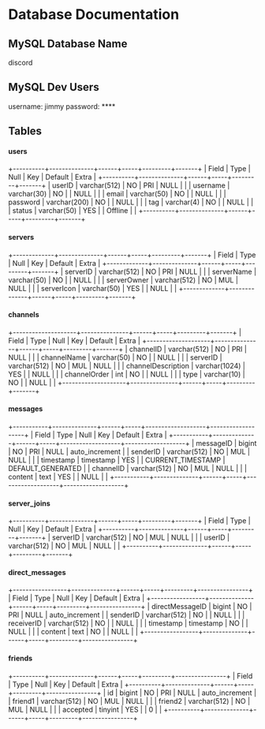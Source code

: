 # Database Documentation

## MySQL Database Name
discord

## MySQL Dev Users
username: jimmy
password: ****

## Tables

#### users
+----------+--------------+------+-----+---------+-------+
| Field    | Type         | Null | Key | Default | Extra |
+----------+--------------+------+-----+---------+-------+
| userID   | varchar(512) | NO   | PRI | NULL    |       |
| username | varchar(30)  | NO   |     | NULL    |       |
| email    | varchar(50)  | NO   |     | NULL    |       |
| password | varchar(200) | NO   |     | NULL    |       |
| tag      | varchar(4)   | NO   |     | NULL    |       |
| status   | varchar(50)  | YES  |     | Offline |       |
+----------+--------------+------+-----+---------+-------+


#### servers
+-------------+--------------+------+-----+---------+-------+
| Field       | Type         | Null | Key | Default | Extra |
+-------------+--------------+------+-----+---------+-------+
| serverID    | varchar(512) | NO   | PRI | NULL    |       |
| serverName  | varchar(50)  | NO   |     | NULL    |       |
| serverOwner | varchar(512) | NO   | MUL | NULL    |       |
| serverIcon  | varchar(50)  | YES  |     | NULL    |       |
+-------------+--------------+------+-----+---------+-------+

#### channels
+--------------------+---------------+------+-----+---------+-------+
| Field              | Type          | Null | Key | Default | Extra |
+--------------------+---------------+------+-----+---------+-------+
| channelID          | varchar(512)  | NO   | PRI | NULL    |       |
| channelName        | varchar(50)   | NO   |     | NULL    |       |
| serverID           | varchar(512)  | NO   | MUL | NULL    |       |
| channelDescription | varchar(1024) | YES  |     | NULL    |       |
| channelOrder       | int           | NO   |     | NULL    |       |
| type               | varchar(10)   | NO   |     | NULL    |       |
+--------------------+---------------+------+-----+---------+-------+

#### messages
+-----------+--------------+------+-----+-------------------+-------------------+
| Field     | Type         | Null | Key | Default           | Extra             |
+-----------+--------------+------+-----+-------------------+-------------------+
| messageID | bigint       | NO   | PRI | NULL              | auto_increment    |
| senderID  | varchar(512) | NO   | MUL | NULL              |                   |
| timestamp | timestamp    | YES  |     | CURRENT_TIMESTAMP | DEFAULT_GENERATED |
| channelID | varchar(512) | NO   | MUL | NULL              |                   |
| content   | text         | YES  |     | NULL              |                   |
+-----------+--------------+------+-----+-------------------+-------------------+

#### server_joins
+----------+--------------+------+-----+---------+-------+
| Field    | Type         | Null | Key | Default | Extra |
+----------+--------------+------+-----+---------+-------+
| serverID | varchar(512) | NO   | MUL | NULL    |       |
| userID   | varchar(512) | NO   | MUL | NULL    |       |
+----------+--------------+------+-----+---------+-------+


#### direct_messages
+-----------------+--------------+------+-----+---------+----------------+
| Field           | Type         | Null | Key | Default | Extra          |
+-----------------+--------------+------+-----+---------+----------------+
| directMessageID | bigint       | NO   | PRI | NULL    | auto_increment |
| senderID        | varchar(512) | NO   |     | NULL    |                |
| receiverID      | varchar(512) | NO   |     | NULL    |                |
| timestamp       | timestamp    | NO   |     | NULL    |                |
| content         | text         | NO   |     | NULL    |                |
+-----------------+--------------+------+-----+---------+----------------+

#### friends
+----------+--------------+------+-----+---------+----------------+
| Field    | Type         | Null | Key | Default | Extra          |
+----------+--------------+------+-----+---------+----------------+
| id       | bigint       | NO   | PRI | NULL    | auto_increment |
| friend1  | varchar(512) | NO   | MUL | NULL    |                |
| friend2  | varchar(512) | NO   | MUL | NULL    |                |
| accepted | tinyint      | YES  |     | 0       |                |
+----------+--------------+------+-----+---------+----------------+